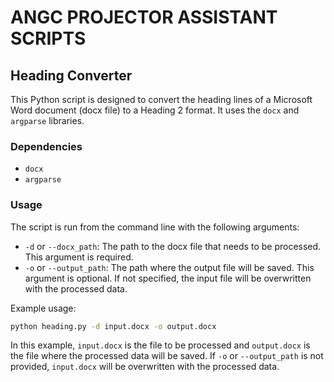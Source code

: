 # ANGC PROJECTOR ASSISTANT SCRIPTS
## Heading Converter

This Python script is designed to convert the heading lines of a Microsoft Word document (docx file) to a Heading 2 format. It uses the `docx` and `argparse` libraries.

### Dependencies

- `docx`
- `argparse`

### Usage

The script is run from the command line with the following arguments:

- `-d` or `--docx_path`: The path to the docx file that needs to be processed. This argument is required.
- `-o` or `--output_path`: The path where the output file will be saved. This argument is optional. If not specified, the input file will be overwritten with the processed data.

Example usage:

```bash
python heading.py -d input.docx -o output.docx
```

In this example, `input.docx` is the file to be processed and `output.docx` is the file where the processed data will be saved. If `-o` or `--output_path` is not provided, `input.docx` will be overwritten with the processed data.
